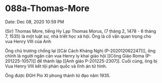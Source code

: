 # 088a-Thomas-More

Date: Dec 08, 2020 10:59 PM

(Sir) Thomas More, tiếng Hy Lạp Thomas Morus, (7 tháng 2, 1478 - 6 tháng 7, 1535) là một luật sư, nhà triết học xã hội. Ông là cố vấn quan trọng cho vua Henry VIII của Anh

Ông chủ trương chống lại [[Cải Cách Kháng Nghị (P-202012062247)]], ông chính là người ngăn cản vua Henry ly khai giáo hội [[Công Giáo Roma (P-201225-1057)]] để thành lập [[Anh giáo P-201225-2307]]. Cuối cùng, ông bị Vua Henry VIII kết tội phản quốc và lĩnh án tử hình.

Ông được ĐGH Pio XI phong thánh tử đạo năm 1935.